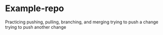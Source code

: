 # Example-repo
Practicing pushing, pulling, branching, and merging
trying to push a change
trying to push another change

